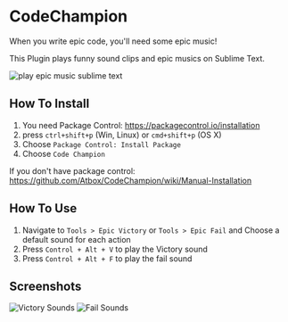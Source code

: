 # CodeChampion

When you write epic code, you'll need some epic music!

This Plugin plays funny sound clips and epic musics on Sublime Text.


![play epic music sublime text](https://lh3.googleusercontent.com/-kAfkrMEo2t4/Vu4cdKo7xvI/AAAAAAAACOg/23PD4yUbMaYI2IhS5SXTYbhjNbvEG2EMACCo/s598-Ic42/sublime-play-music.gif)



## How To Install
1. You need Package Control: https://packagecontrol.io/installation
2. press `ctrl+shift+p` (Win, Linux) or `cmd+shift+p` (OS X)
3. Choose `Package Control: Install Package`
4. Choose `Code Champion`

If you don't have package control:
https://github.com/Atbox/CodeChampion/wiki/Manual-Installation




## How To Use

1. Navigate to `Tools > Epic Victory` or `Tools > Epic Fail` and Choose a default sound for each action
2. Press `Control + Alt + V` to play the Victory sound
3. Press `Control + Alt + F` to play the fail sound


## Screenshots

![Victory Sounds](https://lh3.googleusercontent.com/-z_fsnrhsiN4/Vu_bkkbh6sI/AAAAAAAACPA/BTDPe51iWJga2YDj_PKzFoyAYq-IWdslwCCo/s676-Ic42/Screen%2BShot%2B2016-03-21%2Bat%2B4.00.22%2BPM.png)
![Fail Sounds](https://lh3.googleusercontent.com/-cYlcTYqBejY/Vu_bkdClpXI/AAAAAAAACO8/iuCSJ6qfvBQchM_H2iLvIsiMCY510W7swCCo/s631-Ic42/Screen%2BShot%2B2016-03-21%2Bat%2B4.00.38%2BPM.png)



